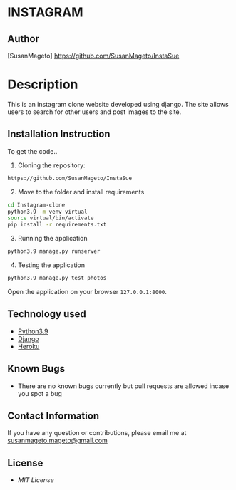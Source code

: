 # INSTAGRAM
## Author

[SusanMageto] https://github.com/SusanMageto/InstaSue

# Description
This is an instagram clone website developed using django. The site allows users to search for other users and post images to the site.

## Installation Instruction
To get the code..

1. Cloning the repository:
  ```bash
  https://github.com/SusanMageto/InstaSue
  ```
2. Move to the folder and install requirements
  ```bash
  cd Instagram-clone
  python3.9 -m venv virtual
  source virtual/bin/activate
  pip install -r requirements.txt
  ```

3. Running the application
  ```bash
  python3.9 manage.py runserver
  ```
4. Testing the application
  ```bash
  python3.9 manage.py test photos
  ```
Open the application on your browser `127.0.0.1:8000`.


## Technology used

* [Python3.9](https://www.python.org/)
* [Django](https://www.djangoproject.com/)
* [Heroku](https://heroku.com)


## Known Bugs
* There are no known bugs currently but pull requests are allowed incase you spot a bug

## Contact Information 

If you have any question or contributions, please email me at susanmageto.mageto@gmail.com
## License
* *MIT License*